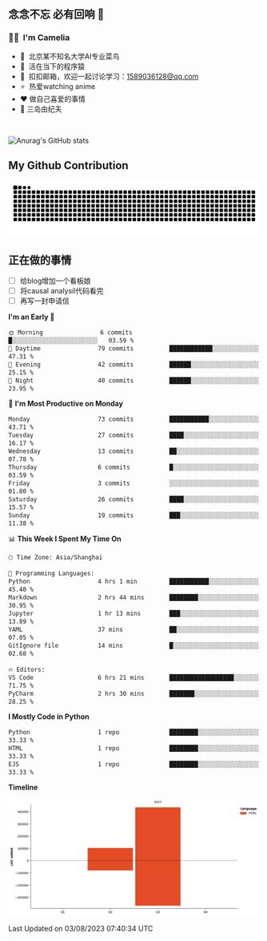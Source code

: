 ## 念念不忘 必有回响  👋
### 👨‍🔧&nbsp;&nbsp;I'm Camelia
- 🏢&nbsp;&nbsp;北京某不知名大学AI专业菜鸟
- 🦍&nbsp;&nbsp;活在当下的程序猿
- 💬&nbsp;&nbsp;扣扣邮箱，欢迎一起讨论学习：1589036128@qq.com
- ⭐️&nbsp;&nbsp;热爱watching anime
- ❤️ 做自己喜爱的事情
- 📖 三岛由纪夫

<br>

![Anurag's GitHub stats](https://github-readme-stats.vercel.app/api?username=abinzzz&count_private=true&show_icons=true&theme=tokyonight)


## My Github Contribution
![](https://github.com/abinzzz/abinzzz/blob/output/github-contribution-grid-snake.svg)

## 正在做的事情
- [ ] 给blog增加一个看板娘
- [ ] 将causal analysil代码看完
- [ ] 再写一封申请信
<!--START_SECTION:waka-->
**I'm an Early 🐤** 

```text
🌞 Morning                6 commits           █░░░░░░░░░░░░░░░░░░░░░░░░   03.59 % 
🌆 Daytime                79 commits          ████████████░░░░░░░░░░░░░   47.31 % 
🌃 Evening                42 commits          ██████░░░░░░░░░░░░░░░░░░░   25.15 % 
🌙 Night                  40 commits          ██████░░░░░░░░░░░░░░░░░░░   23.95 % 
```
📅 **I'm Most Productive on Monday** 

```text
Monday                   73 commits          ███████████░░░░░░░░░░░░░░   43.71 % 
Tuesday                  27 commits          ████░░░░░░░░░░░░░░░░░░░░░   16.17 % 
Wednesday                13 commits          ██░░░░░░░░░░░░░░░░░░░░░░░   07.78 % 
Thursday                 6 commits           █░░░░░░░░░░░░░░░░░░░░░░░░   03.59 % 
Friday                   3 commits           ░░░░░░░░░░░░░░░░░░░░░░░░░   01.80 % 
Saturday                 26 commits          ████░░░░░░░░░░░░░░░░░░░░░   15.57 % 
Sunday                   19 commits          ███░░░░░░░░░░░░░░░░░░░░░░   11.38 % 
```


📊 **This Week I Spent My Time On** 

```text
🕑︎ Time Zone: Asia/Shanghai

💬 Programming Languages: 
Python                   4 hrs 1 min         ███████████░░░░░░░░░░░░░░   45.40 % 
Markdown                 2 hrs 44 mins       ████████░░░░░░░░░░░░░░░░░   30.95 % 
Jupyter                  1 hr 13 mins        ███░░░░░░░░░░░░░░░░░░░░░░   13.89 % 
YAML                     37 mins             ██░░░░░░░░░░░░░░░░░░░░░░░   07.05 % 
GitIgnore file           14 mins             █░░░░░░░░░░░░░░░░░░░░░░░░   02.68 % 

🔥 Editors: 
VS Code                  6 hrs 21 mins       ██████████████████░░░░░░░   71.75 % 
PyCharm                  2 hrs 30 mins       ███████░░░░░░░░░░░░░░░░░░   28.25 % 
```

**I Mostly Code in Python** 

```text
Python                   1 repo              ████████░░░░░░░░░░░░░░░░░   33.33 % 
HTML                     1 repo              ████████░░░░░░░░░░░░░░░░░   33.33 % 
EJS                      1 repo              ████████░░░░░░░░░░░░░░░░░   33.33 % 
```



**Timeline**

![Lines of Code chart](https://raw.githubusercontent.com/abinzzz/abinzzz/main/assets/bar_graph.png)


 Last Updated on 03/08/2023 07:40:34 UTC
<!--END_SECTION:waka-->


